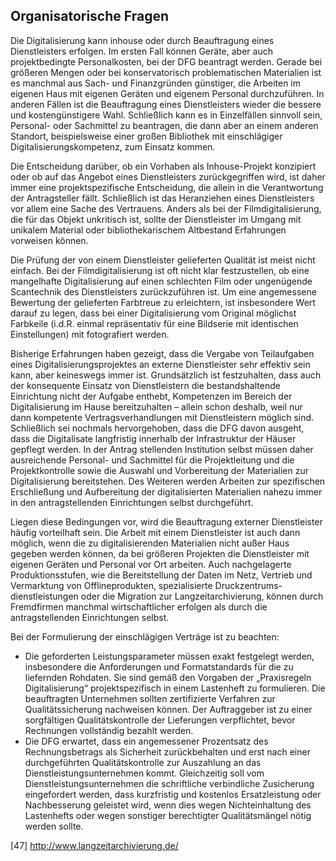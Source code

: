 ## Organisatorische Fragen 

Die Digitalisierung kann inhouse oder durch Beauftragung eines Dienstleisters erfolgen.
Im ersten Fall können Geräte, aber auch projektbedingte Personalkosten, bei der DFG beantragt werden.
Gerade bei größeren Mengen oder bei konservatorisch problematischen Materialien ist es manchmal aus Sach- und Finanzgründen günstiger, die Arbeiten im eigenen Haus mit eigenen Geräten und eigenem Personal durchzuführen.
In anderen Fällen ist die Beauftragung eines Dienstleisters wieder die bessere und kostengünstigere Wahl.
Schließlich kann es in Einzelfällen sinnvoll sein, Personal- oder Sachmittel zu beantragen, die dann aber an einem anderen Standort, beispielsweise einer großen Bibliothek mit einschlägiger Digitalisierungskompetenz, zum Einsatz kommen. 

Die Entscheidung darüber, ob ein Vorhaben als Inhouse-Projekt konzipiert oder ob auf das Angebot eines Dienstleisters zurückgegriffen wird, ist daher immer eine projektspezifische Entscheidung, die allein in die Verantwortung der Antragsteller fällt.
Schließlich ist das Heranziehen eines Dienstleisters vor allem eine Sache des Vertrauens.
Anders als bei der Filmdigitalisierung, die für das Objekt unkritisch ist, sollte der Dienstleister im Umgang mit unikalem Material oder bibliothekarischem Altbestand Erfahrungen vorweisen können. 

Die Prüfung der von einem Dienstleister gelieferten Qualität ist meist nicht einfach.
Bei der Filmdigitalisierung ist oft nicht klar festzustellen, ob eine mangelhafte Digitalisierung auf einen schlechten Film oder ungenügende Scantechnik des Dienstleisters zurückzuführen ist.
Um eine angemessene Bewertung der gelieferten Farbtreue zu erleichtern, ist insbesondere Wert darauf zu legen, dass bei einer Digitalisierung vom Original möglichst Farbkeile (i.d.R. einmal repräsentativ für eine Bildserie mit identischen Einstellungen) mit fotografiert werden. 

Bisherige Erfahrungen haben gezeigt, dass die Vergabe von Teilaufgaben eines Digitalisierungsprojektes an externe Dienstleister sehr effektiv sein kann, aber keineswegs immer ist.
Grundsätzlich ist festzuhalten, dass auch der konsequente Einsatz von Dienstleistern die bestandshaltende Einrichtung nicht der Aufgabe enthebt, Kompetenzen im Bereich der Digitalisierung im Hause bereitzuhalten – allein schon deshalb, weil nur dann kompetente Vertragsverhandlungen mit Dienstleistern möglich sind.
Schließlich sei nochmals hervorgehoben, dass die DFG davon ausgeht, dass die Digitalisate langfristig innerhalb der Infrastruktur der Häuser gepflegt werden.
In der Antrag stellenden Institution selbst müssen daher ausreichende Personal- und Sachmittel für die Projektleitung und die Projektkontrolle sowie die Auswahl und Vorbereitung der Materialien zur Digitalisierung bereitstehen.
Des Weiteren werden Arbeiten zur spezifischen Erschließung und Aufbereitung der digitalisierten Materialien nahezu immer in den antragstellenden Einrichtungen selbst durchgeführt. 

Liegen diese Bedingungen vor, wird die Beauftragung externer Dienstleister häufig vorteilhaft sein.
Die Arbeit mit einem Dienstleister ist auch dann möglich, wenn die zu digitalisierenden Materialien nicht außer Haus gegeben werden können, da bei größeren Projekten die Dienstleister mit eigenen Geräten und Personal vor Ort arbeiten.
Auch nachgelagerte Produktionsstufen, wie die Bereitstellung der Daten im Netz, Vertrieb und Vermarktung von Offlineprodukten, spezialisierte Druckzentrums-dienstleistungen oder die Migration zur Langzeitarchivierung, können durch Fremdfirmen manchmal wirtschaftlicher erfolgen als durch die antragstellenden Einrichtungen selbst. 

Bei der Formulierung der einschlägigen Verträge ist zu beachten: 

* Die geforderten Leistungsparameter müssen exakt festgelegt werden, insbesondere die Anforderungen und Formatstandards für die zu liefernden Rohdaten. 
Sie sind gemäß den Vorgaben der „Praxisregeln Digitalisierung“ projektspezifisch in einem Lastenheft zu formulieren.
Die beauftragten Unternehmen sollten zertifizierte Verfahren zur Qualitätssicherung nachweisen können.
Der Auftraggeber ist zu einer sorgfältigen Qualitätskontrolle der Lieferungen verpflichtet, bevor Rechnungen vollständig bezahlt werden. 
* Die DFG erwartet, dass ein angemessener Prozentsatz des Rechnungsbetrags als Sicherheit zurückbehalten und erst nach einer durchgeführten Qualitätskontrolle zur Auszahlung an das Dienstleistungsunternehmen kommt.
Gleichzeitig soll vom Dienstleistungsunternehmen die schriftliche verbindliche Zusicherung eingefordert werden, dass kurzfristig und kostenlos Ersatzleistung oder Nachbesserung geleistet wird, wenn dies wegen Nichteinhaltung des Lastenhefts oder wegen sonstiger berechtigter Qualitätsmängel nötig werden sollte. 


[47] http://www.langzeitarchivierung.de/ 
